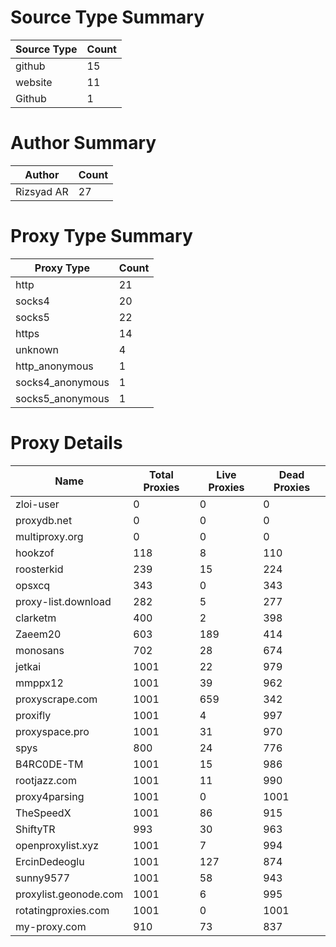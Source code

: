 # Source Type Summary

| Source Type | Count |
|-------------|-------|
| github | 15 |
| website | 11 |
| Github | 1 |


# Author Summary

| Author | Count |
|--------|-------|
| Rizsyad AR | 27 |


# Proxy Type Summary

| Proxy Type | Count |
|------------|-------|
| http | 21 |
| socks4 | 20 |
| socks5 | 22 |
| https | 14 |
| unknown | 4 |
| http_anonymous | 1 |
| socks4_anonymous | 1 |
| socks5_anonymous | 1 |


# Proxy Details

| Name | Total Proxies | Live Proxies | Dead Proxies |
|------|---------------|--------------|---------------|
| zloi-user | 0 | 0 | 0 |
| proxydb.net | 0 | 0 | 0 |
| multiproxy.org | 0 | 0 | 0 |
| hookzof | 118 | 8 | 110 |
| roosterkid | 239 | 15 | 224 |
| opsxcq | 343 | 0 | 343 |
| proxy-list.download | 282 | 5 | 277 |
| clarketm | 400 | 2 | 398 |
| Zaeem20 | 603 | 189 | 414 |
| monosans | 702 | 28 | 674 |
| jetkai | 1001 | 22 | 979 |
| mmppx12 | 1001 | 39 | 962 |
| proxyscrape.com | 1001 | 659 | 342 |
| proxifly | 1001 | 4 | 997 |
| proxyspace.pro | 1001 | 31 | 970 |
| spys | 800 | 24 | 776 |
| B4RC0DE-TM | 1001 | 15 | 986 |
| rootjazz.com | 1001 | 11 | 990 |
| proxy4parsing | 1001 | 0 | 1001 |
| TheSpeedX | 1001 | 86 | 915 |
| ShiftyTR | 993 | 30 | 963 |
| openproxylist.xyz | 1001 | 7 | 994 |
| ErcinDedeoglu | 1001 | 127 | 874 |
| sunny9577 | 1001 | 58 | 943 |
| proxylist.geonode.com | 1001 | 6 | 995 |
| rotatingproxies.com | 1001 | 0 | 1001 |
| my-proxy.com | 910 | 73 | 837 |
